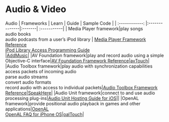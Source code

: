 Audio & Video
========


Audio
| Frameworks     | Learn         | Guide  | Sample Code |
| :------------: |:--------------|:-------| :-----------|
| Media Player framework|play songs<br>audio books<br>audio podcasts from a user’s iPod library |  [Media Player Framework Reference](https://developer.apple.com/library/ios/documentation/MediaPlayer/Reference/MediaPlayer_Framework/_index.html#//apple_ref/doc/uid/TP40006952)<br> [iPod Library Access Programming Guide](https://developer.apple.com/library/ios/documentation/Audio/Conceptual/iPodLibraryAccess_Guide/Introduction/Introduction.html#//apple_ref/doc/uid/TP40008765)<br>  |[AddMusic](https://developer.apple.com/library/ios/samplecode/AddMusic/Introduction/Intro.html#//apple_ref/doc/uid/DTS40008845)|
|AV Foundation framework|play and record audio using a simple Objective-C interface|[AV Foundation Framework Reference](https://developer.apple.com/library/ios/documentation/AVFoundation/Reference/AVFoundationFramework/_index.html#//apple_ref/doc/uid/TP40008072)|[avTouch](https://developer.apple.com/library/ios/samplecode/avTouch/Introduction/Intro.html#//apple_ref/doc/uid/DTS40008636)|
|Audio Toolbox framework|play audio with synchronization capabilities<br>access packets of incoming audio<br> parse audio streams<br> convert audio formats<br> record audio with access to individual packets|[Audio Toolbox Framework Reference](https://developer.apple.com/library/ios/documentation/MusicAudio/Reference/CAAudioTooboxRef/_index.html#//apple_ref/doc/uid/TP40002089)|[SpeakHere](https://developer.apple.com/library/ios/samplecode/SpeakHere/Introduction/Intro.html#//apple_ref/doc/uid/DTS40007802)|
|Audio Unit framework|connect to and use audio processing plug-ins|[Audio Unit Hosting Guide for iOS](https://developer.apple.com/library/ios/documentation/MusicAudio/Conceptual/AudioUnitHostingGuide_iOS/Introduction/Introduction.html#//apple_ref/doc/uid/TP40009492)||
|OpenAL framework|provide positional audio playback in games and other applications|[OpenAL](http://openal.org/)<br>[OpenAL FAQ for iPhone OS](https://developer.apple.com/library/ios/technotes/tn2199/_index.html#//apple_ref/doc/uid/DTS40007999)|[oalTouch](https://developer.apple.com/library/ios/samplecode/oalTouch/Introduction/Intro.html#//apple_ref/doc/uid/DTS40007769)|


